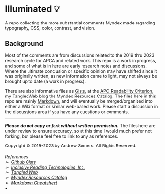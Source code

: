 # Illuminated 💡
A repo collecting the more substantial comments Myndex made regarding typography, CSS, color, contrast, and vision.

## Background
Most of the comments are from discussions related to the 2019 thru 2023 research cycle for APCA and related work. This repo is a work in progress, and some of what is in here are early research notes and discussions. Where the ultimate conclusion or specific opinion may have shifted since it was originally written, as new information came to light, may not always be brought up to date (a work in progress).

There are also informative files as [Gists][1], at the [APC-Readability Criterion][2], my [TangledWeb blog][3] the [Myndex Resources Catalog][4]. The files here in this repo are mainly [Markdown][5], and will eventually be merged/organized into either a Wiki format or similar web-based work. Please start a discussion in the discussions area if you have any questions or comments.

-----
**_Please do not copy or fork without written permission._** The files here are under review to ensure accuracy, so at this time I would much prefer not forking, but please feel free to link to any as references.

Copyright © 2019-2023 by Andrew Somers. All Rights Reserved.   

###### _References_ <br>➢&nbsp;&nbsp;[Github Gists][1] <br>➢&nbsp;&nbsp;[Inclusive Reading Technologies, Inc.][2]<br>➢&nbsp;&nbsp;[Tangled Web][3] <br>➢&nbsp;&nbsp;[Myndex Resources Catalog][4] <br>➢&nbsp;&nbsp;[Markdown Cheatsheet][5] <br>•

[1]: https://gist.github.com/Myndex
[2]: https://readtech.org/ARC/
[3]: https://tangledweb.xyz
[4]: https://git.myndex.com
[5]: https://gist.github.com/Myndex/5140d6fe98519bb15c503c490e713233#file-githubflavoredmarkdown-md
